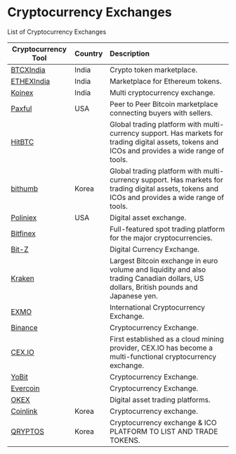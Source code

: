 # Cryptocurrency Exchanges

List of Cryptocurrency Exchanges

| Cryptocurrency Tool	| Country |     Description     	|
|----------	|:------	|:------	|
|<a href="https://btcxindia.com/" target="_blank" >BTCXIndia</a>|India|Crypto token marketplace.|
|<a href="https://ethexindia.com/" target="_blank" >ETHEXIndia</a>|India|Marketplace for Ethereum tokens.|
|<a href="https://koinex.in/" target="_blank" >Koinex</a>|India|Multi cryptocurrency exchange.|
|<a href="https://paxful.com/" target="_blank" >Paxful</a>|USA|Peer to Peer Bitcoin marketplace connecting buyers with sellers.|
|<a href="https://hitbtc.com/" target="_blank" >HitBTC</a>| |Global trading platform with multi-currency support. Has markets for trading digital assets, tokens and ICOs and provides a wide range of tools.|
|<a href="https://www.bithumb.com/" target="_blank" >bithumb</a>|Korea|Global trading platform with multi-currency support. Has markets for trading digital assets, tokens and ICOs and provides a wide range of tools.|
|<a href="https://poloniex.com/" target="_blank" >Poliniex</a>|USA|Digital asset exchange.|
|<a href="https://www.bitfinex.com/" target="_blank" >Bitfinex</a>||Full-featured spot trading platform for the major cryptocurrencies.|
|<a href="https://www.bit-z.com/" target="_blank" >Bit-Z</a>||Digital Currency Exchange.|
|<a href="https://www.kraken.com/" target="_blank" >Kraken</a>||Largest Bitcoin exchange in euro volume and liquidity and also trading Canadian dollars, US dollars, British pounds and Japanese yen.|
|<a href="https://exmo.com/" target="_blank" >EXMO</a>||International Cryptocurrency Exchange.|
|<a href="https://www.binance.com/" target="_blank" >Binance</a>||Cryptocurrency Exchange.|
|<a href="https://cex.io/" target="_blank" >CEX.IO</a>||First established as a cloud mining provider, CEX.IO has become a multi-functional cryptocurrency exchange.|
|<a href="https://yobit.net/en/" target="_blank" >YoBit</a>||Cryptocurrency Exchange.|
|<a href="https://evercoin.com/" target="_blank" >Evercoin</a>||Cryptocurrency Exchange.|
|<a href="https://www.okex.com/" target="_blank" >OKEX</a>||Digital asset trading platforms.|
|<a href="https://coinlink.co.kr/" target="_blank" >Coinlink</a>|Korea|Cryptocurrency exchange.|
|<a href="https://www.qryptos.com/" target="_blank" >QRYPTOS</a>|Korea|Cryptocurrency exchange & ICO PLATFORM TO LIST AND TRADE TOKENS.|
